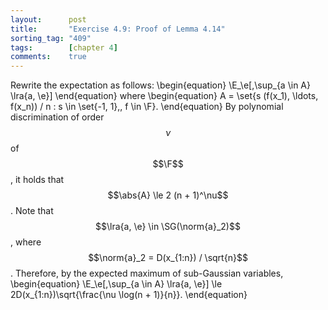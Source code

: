 ```yaml
---
layout:      post
title:       "Exercise 4.9: Proof of Lemma 4.14"
sorting_tag: "409"
tags:        [chapter 4]
comments:    true
---
```

Rewrite the expectation as follows:
\begin{equation}
    \E_\e[\,\sup_{a \in A} \lra{a, \e}]
\end{equation}
where
\begin{equation}
    A = \set{s (f(x_1), \ldots, f(x_n)) / n : s \in \set{-1, 1},\, f \in \F}.
\end{equation}
By polynomial discrimination of order $$\nu$$ of $$\F$$, it holds that $$\abs{A} \le 2 (n + 1)^\nu$$.
Note that $$\lra{a, \e} \in \SG(\norm{a}_2)$$, where $$\norm{a}_2 = D(x_{1:n}) / \sqrt{n}$$.
Therefore, by the expected maximum of sub-Gaussian variables,
\begin{equation}
    \E_\e[\,\sup_{a \in A} \lra{a, \e}] \le 2D(x_{1:n})\sqrt{\frac{\nu \log(n + 1)}{n}}.
\end{equation}